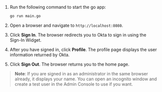 1. Run the following command to start the go app:

   ```bash
   go run main.go
   ```

1. Open a browser and navigate to `http://localhost:8080`.
1. Click **Sign In**. The browser redirects you to Okta to sign in using the Sign-In Widget.
1. After you have signed in, click **Profile**. The profile page displays the user information returned by Okta.
1. Click **Sign Out**. The browser returns you to the home page.

> **Note**: If you are signed in as an administrator in the same browser already, it displays your name. You can open an incognito window and create a test user in the Admin Console to use if you want.
